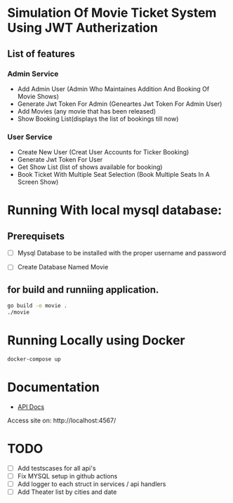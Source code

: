 # Simulation Of Movie Ticket System Using JWT Autherization

## List of features

### Admin Service
* Add Admin User (Admin Who Maintaines Addition And Booking Of Movie Shows)
* Generate Jwt Token For Admin (Geneartes Jwt Token For Admin User)
* Add Movies (any movie that has been released)
* Show Booking List(displays the list of bookings till now)

### User Service
* Create New User (Creat User Accounts for Ticker Booking)
* Generate Jwt Token For User
* Get Show List (list of shows available for booking)
* Book Ticket With Multiple Seat Selection (Book Multiple Seats In A Screen Show)

# Running With local mysql database:

## Prerequisets
- [ ] Mysql Database to be installed with the proper username and password
- [ ] Create Database Named Movie


## for build and runniing application.
```bash
go build -o movie .
./movie
```

# Running Locally using Docker

```bash
docker-compose up
```
# Documentation

* [API Docs](docs/api-docs/index.md)



Access site on: http://localhost:4567/

# TODO

- [ ] Add testscases for all api's
- [ ] Fix MYSQL setup in github actions
- [ ] Add logger to each struct in services / api handlers
- [ ] Add  Theater list by cities and date

